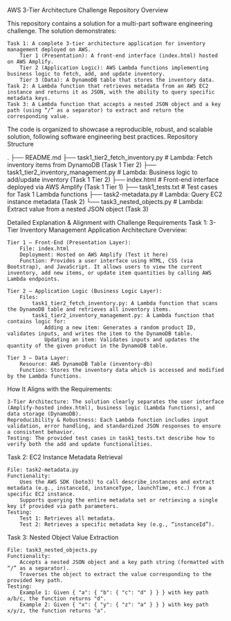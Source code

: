 AWS 3-Tier Architecture Challenge Repository
Overview

This repository contains a solution for a multi-part software engineering challenge. The solution demonstrates:

    Task 1: A complete 3-tier architecture application for inventory management deployed on AWS.
        Tier 1 (Presentation): A front-end interface (index.html) hosted on AWS Amplify.
        Tier 2 (Application Logic): AWS Lambda functions implementing business logic to fetch, add, and update inventory.
        Tier 3 (Data): A DynamoDB table that stores the inventory data.
    Task 2: A Lambda function that retrieves metadata from an AWS EC2 instance and returns it as JSON, with the ability to query specific metadata keys.
    Task 3: A Lambda function that accepts a nested JSON object and a key path (using “/” as a separator) to extract and return the corresponding value.

The code is organized to showcase a reproducible, robust, and scalable solution, following software engineering best practices.
Repository Structure

.
├── README.md
├── task1_tier2_fetch_inventory.py       # Lambda: Fetch inventory items from DynamoDB (Task 1 Tier 2)
├── task1_tier2_inventory_management.py   # Lambda: Business logic to add/update inventory (Task 1 Tier 2)
├── index.html                            # Front-end interface deployed via AWS Amplify (Task 1 Tier 1)
├── task1_tests.txt                       # Test cases for Task 1 Lambda functions
├── task2-metadata.py                     # Lambda: Query EC2 instance metadata (Task 2)
└── task3_nested_objects.py               # Lambda: Extract value from a nested JSON object (Task 3)

Detailed Explanation & Alignment with Challenge Requirements
Task 1: 3-Tier Inventory Management Application
Architecture Overview:

    Tier 1 – Front-End (Presentation Layer):
        File: index.html
        Deployment: Hosted on AWS Amplify (Test it here)
        Function: Provides a user interface using HTML, CSS (via Bootstrap), and JavaScript. It allows users to view the current inventory, add new items, or update item quantities by calling AWS Lambda endpoints.

    Tier 2 – Application Logic (Business Logic Layer):
        Files:
            task1_tier2_fetch_inventory.py: A Lambda function that scans the DynamoDB table and retrieves all inventory items.
            task1_tier2_inventory_management.py: A Lambda function that contains logic for:
                Adding a new item: Generates a random product ID, validates inputs, and writes the item to the DynamoDB table.
                Updating an item: Validates inputs and updates the quantity of the given product in the DynamoDB table.

    Tier 3 – Data Layer:
        Resource: AWS DynamoDB Table (inventory-db)
        Function: Stores the inventory data which is accessed and modified by the Lambda functions.

How It Aligns with the Requirements:

    3-Tier Architecture: The solution clearly separates the user interface (Amplify-hosted index.html), business logic (Lambda functions), and data storage (DynamoDB).
    Reproducibility & Robustness: Each Lambda function includes input validation, error handling, and standardized JSON responses to ensure a consistent behavior.
    Testing: The provided test cases in task1_tests.txt describe how to verify both the add and update functionalities.

Task 2: EC2 Instance Metadata Retrieval

    File: task2-metadata.py
    Functionality:
        Uses the AWS SDK (boto3) to call describe_instances and extract metadata (e.g., instanceId, instanceType, launchTime, etc.) from a specific EC2 instance.
        Supports querying the entire metadata set or retrieving a single key if provided via path parameters.
    Testing:
        Test 1: Retrieves all metadata.
        Test 2: Retrieves a specific metadata key (e.g., “instanceId”).

Task 3: Nested Object Value Extraction

    File: task3_nested_objects.py
    Functionality:
        Accepts a nested JSON object and a key path string (formatted with “/” as a separator).
        Traverses the object to extract the value corresponding to the provided key path.
    Testing:
        Example 1: Given { "a": { "b": { "c": "d" } } } with key path a/b/c, the function returns "d".
        Example 2: Given { "x": { "y": { "z": "a" } } } with key path x/y/z, the function returns "a".
